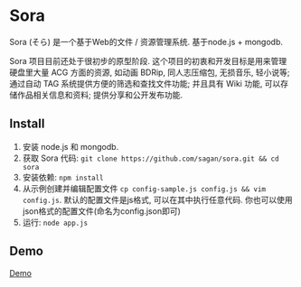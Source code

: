 Sora
===

Sora (そら) 是一个基于Web的文件 / 资源管理系统. 基于node.js + mongodb.

Sora 项目目前还处于很初步的原型阶段. 这个项目的初衷和开发目标是用来管理硬盘里大量 ACG 方面的资源, 如动画 BDRip, 同人志压缩包, 无损音乐, 轻小说等; 通过自动 TAG 系统提供方便的筛选和查找文件功能; 
并且具有 Wiki 功能, 可以存储作品相关信息和资料; 提供分享和公开发布功能.


Install
------

1. 安装 node.js 和 mongodb.
2. 获取 Sora 代码: ```git clone https://github.com/sagan/sora.git && cd sora```
3. 安装依赖: ```npm install```
4. 从示例创建并编辑配置文件 ```cp config-sample.js config.js && vim config.js```. 默认的配置文件是js格式,
可以在其中执行任意代码. 你也可以使用json格式的配置文件(命名为config.json即可)
5. 运行:  ```node app.js```


Demo
------

[Demo](https://sakura-paris.org/)



